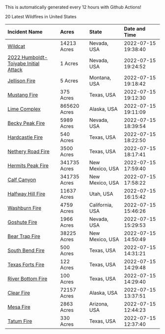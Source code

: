 This is automatically generated every 12 hours with Github Actions!

20 Latest Wildfires in United States

 | Incident Name | Acres | State | Date and Time |
|:---|:---|:---|:---|
| [Wildcat](https://inciweb.nwcg.gov/incident/8234/) | 14213 Acres | Nevada, USA | 2022-07-15 19:38:40 |
| [2022 Humboldt-Toiyabe Initial Attack](https://inciweb.nwcg.gov/incident/8170/) | 1 Acres | Nevada, USA | 2022-07-15 19:24:52 |
| [Jellison Fire](https://inciweb.nwcg.gov/incident/8227/) | 5 Acres | Montana, USA | 2022-07-15 19:18:42 |
| [Mustang Fire](https://inciweb.nwcg.gov/incident/8235/) | 375 Acres | Texas, USA | 2022-07-15 19:12:30 |
| [Lime Complex](https://inciweb.nwcg.gov/incident/8173/) | 865620 Acres | Alaska, USA | 2022-07-15 19:11:09 |
| [Becky Peak Fire](https://inciweb.nwcg.gov/incident/8210/) | 5989 Acres | Nevada, USA | 2022-07-15 18:39:54 |
| [Hardcastle Fire](https://inciweb.nwcg.gov/incident/8208/) | 540 Acres | Texas, USA | 2022-07-15 18:22:50 |
| [Nethery Road Fire](https://inciweb.nwcg.gov/incident/8222/) | 3500 Acres | Texas, USA | 2022-07-15 18:17:41 |
| [Hermits Peak Fire](https://inciweb.nwcg.gov/incident/8049/) | 341735 Acres | New Mexico, USA | 2022-07-15 17:59:40 |
| [Calf Canyon](https://inciweb.nwcg.gov/incident/8069/) | 341735 Acres | New Mexico, USA | 2022-07-15 17:58:22 |
| [Halfway Hill Fire](https://inciweb.nwcg.gov/incident/8215/) | 11637 Acres | Utah, USA | 2022-07-15 16:15:42 |
| [Washburn Fire](https://inciweb.nwcg.gov/incident/8209/) | 4759 Acres | California, USA | 2022-07-15 15:46:26 |
| [Goshute Fire](https://inciweb.nwcg.gov/incident/8180/) | 1966 Acres | Nevada, USA | 2022-07-15 15:29:53 |
| [Bear Trap Fire](https://inciweb.nwcg.gov/incident/8093/) | 38225 Acres | New Mexico, USA | 2022-07-15 14:50:49 |
| [South Bend Fire](https://inciweb.nwcg.gov/incident/8233/) | 500 Acres | Texas, USA | 2022-07-15 14:31:21 |
| [Texas Forts Fire](https://inciweb.nwcg.gov/incident/8228/) | 122 Acres | Texas, USA | 2022-07-15 14:29:48 |
| [River Bottom Fire](https://inciweb.nwcg.gov/incident/8229/) | 100 Acres | Texas, USA | 2022-07-15 14:29:40 |
| [Clear Fire](https://inciweb.nwcg.gov/incident/8178/) | 72157 Acres | Alaska, USA | 2022-07-15 13:37:51 |
| [Mesa Fire](https://inciweb.nwcg.gov/incident/8217/) | 2863 Acres | Arizona, USA | 2022-07-15 12:44:23 |
| [Tatum Fire](https://inciweb.nwcg.gov/incident/8230/) | 330 Acres | Texas, USA | 2022-07-15 12:37:40 |
